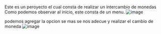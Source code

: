 Este es un peroyecto el cual consta de realizar un intercambio de monedas
Como podemos observar al inicio, este consta de un menu.
![image](https://github.com/danielscarlazzetta/bootcamp-alura-conversor-monedas-Java/assets/104595375/2e49ad53-df61-4602-9583-dfeed550c032)

podemos agregar la opcion se mas se nos adecue y realizar el cambio de moneda
![image](https://github.com/danielscarlazzetta/bootcamp-alura-conversor-monedas-Java/assets/104595375/04bdc58a-ed6b-4649-9ad9-63121c8688aa)
